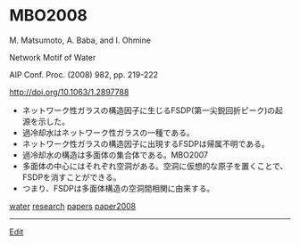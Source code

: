# MBO2008

M. Matsumoto, A. Baba, and I. Ohmine

Network Motif of Water

AIP Conf. Proc. (2008) 982, pp. 219-222

http://doi.org/10.1063/1.2897788


* ネットワーク性ガラスの構造因子に生じるFSDP(第一尖鋭回折ピーク)の起源を示した。
* 過冷却水はネットワーク性ガラスの一種である。
* ネットワーク性ガラスの構造因子に出現するFSDPは帰属不明である。
* 過冷却水の構造は多面体の集合体である。MBO2007
* 多面体の中心にはそれぞれ空洞がある。空洞に仮想的な原子を置くことで、FSDPを消すことができる。
* つまり、FSDPは多面体構造の空洞間相関に由来する。



[water](water.md) [research](research.md) [papers](papers.md) [paper2008](paper2008.md)





----
[Edit](https://github.com/vitroid/vitroid.github.io/edit/master/MD/MBO2008.md)
